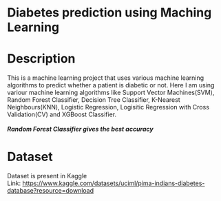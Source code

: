 # Diabetes prediction using Maching Learning
# Description
This is a machine learning project that uses various machine learning algorithms to predict whether a patient is diabetic or not. Here I am using variour machine learning algorithms like Support Vector Machines(SVM), Random Forest Classifier, Decision Tree Classifier, K-Nearest Neighbours(KNN), Logistic Regression, Logisitic Regression with Cross Validation(CV) and XGBoost Classifier.
<br>
<br>
__*Random Forest Classifier gives the best accuracy*__
<br>
# Dataset
Dataset is present in Kaggle
<br>
Link: https://www.kaggle.com/datasets/uciml/pima-indians-diabetes-database?resource=download
